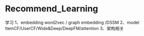 # Recommend_Learning
学习
1、embedding
   word2vec / graph embedding /DSSM
2、model
  ItemCF/UserCF/Wide&Deep/DeepFM/attention
3、架构相关
